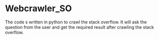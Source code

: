 # Webcrawler_SO
The code s written in python to crawl the stack overflow. It will ask the question from the user and get the required result after crawling the stack overflow.
